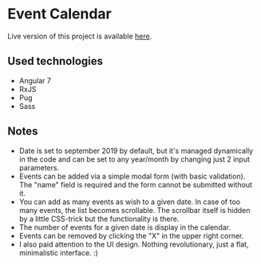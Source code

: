 # Event Calendar

Live version of this project is available [here](https://krisztian-kugler.github.io/incudy-angular).

## Used technologies

* Angular 7
* RxJS
* Pug
* Sass

## Notes

* Date is set to september 2019 by default, but it's managed dynamically in the code and can be set to any year/month by changing just 2 input parameters.
* Events can be added via a simple modal form (with basic validation). The "name" field is required and the form cannot be submitted without it.
* You can add as many events as wish to a given date. In case of too many events, the list becomes scrollable. The scrollbar itself is hidden by a little CSS-trick but the functionality is there.
* The number of events for a given date is display in the calendar.
* Events can be removed by clicking the "X" in the upper right corner.
* I also paid attention to the UI design. Nothing revolutionary, just a flat, minimalistic interface. :)
